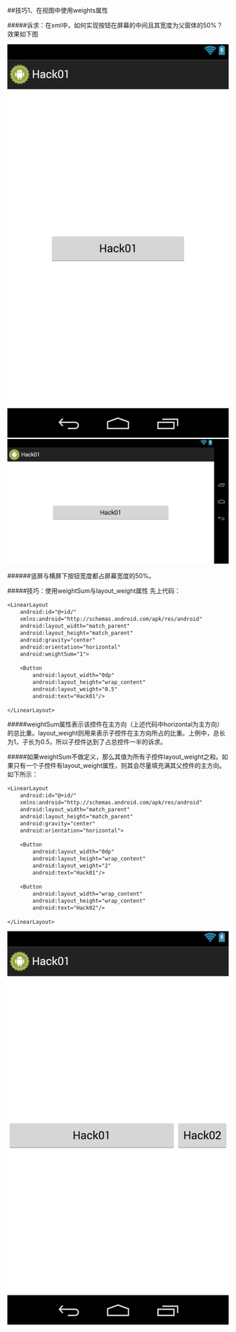 ##技巧1、在视图中使用weights属性

#####诉求：在xml中，如何实现按钮在屏幕的中间且其宽度为父窗体的50%？效果如下图

<img src="/images/hack01/hack01_1.png" />
<img src="/images/hack01/hack01_2.png" />

######竖屏与横屏下按钮宽度都占屏幕宽度的50%。

#####技巧：使用weightSum与layout_weight属性
先上代码：
```
<LinearLayout
    android:id="@+id/"
    xmlns:android="http://schemas.android.com/apk/res/android"
    android:layout_width="match_parent"
    android:layout_height="match_parent"
    android:gravity="center"
    android:orientation="horizontal"
    android:weightSum="1">

    <Button
        android:layout_width="0dp"
        android:layout_height="wrap_content"
        android:layout_weight="0.5"
        android:text="Hack01"/>

</LinearLayout>
```
#####weightSum属性表示该控件在主方向（上述代码中horizontal为主方向）的总比重。layout_weight则用来表示子控件在主方向所占的比重。上例中，总长为1，子长为0.5，所以子控件达到了占总控件一半的诉求。

#####如果weightSum不做定义，那么其值为所有子控件layout_weight之和。如果只有一个子控件有layout_weight属性，则其会尽量填充满其父控件的主方向。如下所示：
```
<LinearLayout
    android:id="@+id/"
    xmlns:android="http://schemas.android.com/apk/res/android"
    android:layout_width="match_parent"
    android:layout_height="match_parent"
    android:gravity="center"
    android:orientation="horizontal">

    <Button
        android:layout_width="0dp"
        android:layout_height="wrap_content"
        android:layout_weight="2"
        android:text="Hack01"/>

    <Button
        android:layout_width="wrap_content"
        android:layout_height="wrap_content"
        android:text="Hack02"/>

</LinearLayout>
```
<img src="/images/hack01/hack01_3.png" />
